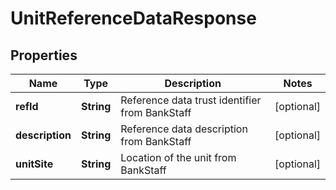 

# UnitReferenceDataResponse

## Properties

Name | Type | Description | Notes
------------ | ------------- | ------------- | -------------
**refId** | **String** | Reference data trust identifier from BankStaff |  [optional]
**description** | **String** | Reference data description from BankStaff |  [optional]
**unitSite** | **String** | Location of the unit from BankStaff |  [optional]



